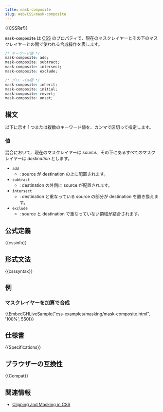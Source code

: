 ```yaml
---
title: mask-composite
slug: Web/CSS/mask-composite
---
```


{{CSSRef}}

**`mask-composite`** は [CSS](/ja/docs/Web/CSS) のプロパティで、現在のマスクレイヤーとその下のマスクレイヤーとの間で使われる合成操作を表します。

```css
/* キーワード値 */
mask-composite: add;
mask-composite: subtract;
mask-composite: intersect;
mask-composite: exclude;

/* グローバル値 */
mask-composite: inherit;
mask-composite: initial;
mask-composite: revert;
mask-composite: unset;
```

## 構文

以下に示す 1 つまたは複数のキーワード値を、カンマで区切って指定します。

### 値

混合において、現在のマスクレイヤーは _source_、その下にあるすべてのマスクレイヤーは _destination_ とします。

- `add`
  - : source が destination の上に配置されます。
- `subtract`
  - : destination の外側に source が配置されます。
- `intersect`
  - : destination と重なっている source の部分が destination を置き換えます。
- `exclude`
  - : source と destination で重なっていない領域が結合されます。

## 公式定義

{{cssinfo}}

## 形式文法

{{csssyntax}}

## 例

### マスクレイヤーを加算で合成

{{EmbedGHLiveSample("css-examples/masking/mask-composite.html", '100%', 550)}}

## 仕様書

{{Specifications}}

## ブラウザーの互換性

{{Compat}}

## 関連情報

- [Clipping and Masking in CSS](https://css-tricks.com/clipping-masking-css/)
